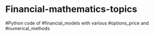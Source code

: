 # Financial-mathematics-topics
#Python code of #financial_models with various #options_price and #numerical_methods
